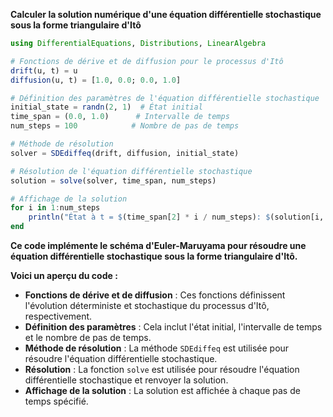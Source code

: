 **Calculer la solution numérique d'une équation différentielle stochastique sous la forme triangulaire d'Itô**

```julia
using DifferentialEquations, Distributions, LinearAlgebra

# Fonctions de dérive et de diffusion pour le processus d'Itô
drift(u, t) = u
diffusion(u, t) = [1.0, 0.0; 0.0, 1.0]

# Définition des paramètres de l'équation différentielle stochastique
initial_state = randn(2, 1)  # État initial
time_span = (0.0, 1.0)      # Intervalle de temps
num_steps = 100            # Nombre de pas de temps

# Méthode de résolution
solver = SDEdiffeq(drift, diffusion, initial_state)

# Résolution de l'équation différentielle stochastique
solution = solve(solver, time_span, num_steps)

# Affichage de la solution
for i in 1:num_steps
    println("État à t = $(time_span[2] * i / num_steps): $(solution[i, :])")
end
```

**Ce code implémente le schéma d'Euler-Maruyama pour résoudre une équation différentielle stochastique sous la forme triangulaire d'Itô.**

**Voici un aperçu du code :**

* **Fonctions de dérive et de diffusion** : Ces fonctions définissent l'évolution déterministe et stochastique du processus d'Itô, respectivement.
* **Définition des paramètres** : Cela inclut l'état initial, l'intervalle de temps et le nombre de pas de temps.
* **Méthode de résolution** : La méthode `SDEdiffeq` est utilisée pour résoudre l'équation différentielle stochastique.
* **Résolution** : La fonction `solve` est utilisée pour résoudre l'équation différentielle stochastique et renvoyer la solution.
* **Affichage de la solution** : La solution est affichée à chaque pas de temps spécifié.